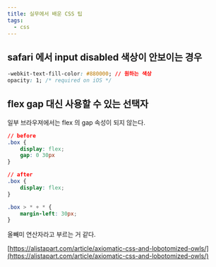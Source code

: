 ```yaml
---
title: 실무에서 배운 CSS 팁
tags:
  - css
---
```


## safari 에서 input disabled 색상이 안보이는 경우

```css
-webkit-text-fill-color: #880000; // 원하는 색상
opacity: 1; /* required on iOS */
```

## flex gap 대신 사용할 수 있는 선택자

일부 브라우져에서는 flex 의 gap 속성이 되지 않는다.

```css
// before
.box {
	display: flex;
	gap: 0 30px
}
```

```css
// after 
.box {
	display: flex;
}

.box > * + * {
	margin-left: 30px;
}
```

올빼미 연산자라고 부르는 거 같다.

[https://alistapart.com/article/axiomatic-css-and-lobotomized-owls/](https://alistapart.com/article/axiomatic-css-and-lobotomized-owls/)